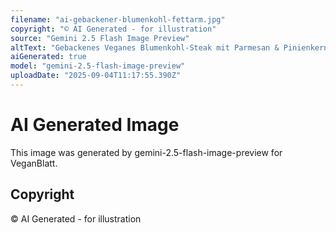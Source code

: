 ```yaml
---
filename: "ai-gebackener-blumenkohl-fettarm.jpg"
copyright: "© AI Generated - for illustration"
source: "Gemini 2.5 Flash Image Preview"
altText: "Gebackenes Veganes Blumenkohl-Steak mit Parmesan & Pinienkernen"
aiGenerated: true
model: "gemini-2.5-flash-image-preview"
uploadDate: "2025-09-04T11:17:55.390Z"
---
```


# AI Generated Image

This image was generated by gemini-2.5-flash-image-preview for VeganBlatt.

## Copyright
© AI Generated - for illustration
